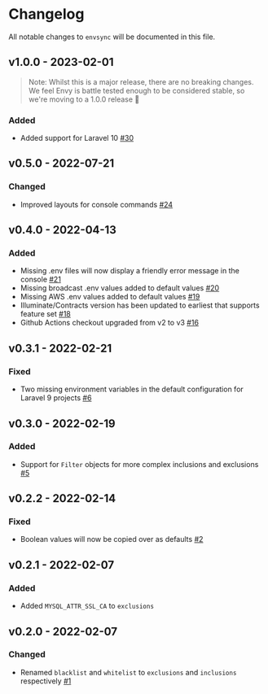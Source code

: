 # Changelog

All notable changes to `envsync` will be documented in this file.

## v1.0.0 - 2023-02-01

> Note: Whilst this is a major release, there are no breaking changes. We feel Envy is battle tested enough to be considered stable,
> so we're moving to a 1.0.0 release 🥳

### Added
- Added support for Laravel 10 [#30](https://github.com/worksome/envy/pull/30)

## v0.5.0 - 2022-07-21

### Changed
- Improved layouts for console commands [#24](https://github.com/worksome/envy/pull/24)

## v0.4.0 - 2022-04-13

### Added
- Missing .env files will now display a friendly error message in the console [#21](https://github.com/worksome/envy/pull/21)
- Missing broadcast .env values added to default values [#20](https://github.com/worksome/envy/pull/20)
- Missing AWS .env values added to default values [#19](https://github.com/worksome/envy/pull/19)
- Illuminate/Contracts version has been updated to earliest that supports feature set [#18](https://github.com/worksome/envy/pull/18)
- Github Actions checkout upgraded from v2 to v3 [#16](https://github.com/worksome/envy/pull/16)

## v0.3.1 - 2022-02-21

### Fixed
- Two missing environment variables in the default configuration for Laravel 9 projects [#6](https://github.com/worksome/envy/pull/6)

## v0.3.0 - 2022-02-19

### Added
- Support for `Filter` objects for more complex inclusions and exclusions [#5](https://github.com/worksome/envy/pull/5)

## v0.2.2 - 2022-02-14

### Fixed
- Boolean values will now be copied over as defaults [#2](https://github.com/worksome/envy/pull/2)

## v0.2.1 - 2022-02-07

### Added
- Added `MYSQL_ATTR_SSL_CA` to `exclusions`

## v0.2.0 - 2022-02-07

### Changed
- Renamed `blacklist` and `whitelist` to `exclusions` and `inclusions` respectively [#1](https://github.com/worksome/envy/pull/1)
